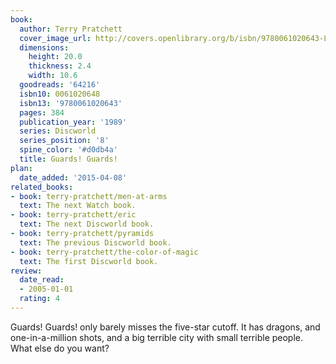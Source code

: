 ```yaml
---
book:
  author: Terry Pratchett
  cover_image_url: http://covers.openlibrary.org/b/isbn/9780061020643-L.jpg
  dimensions:
    height: 20.0
    thickness: 2.4
    width: 10.6
  goodreads: '64216'
  isbn10: 0061020648
  isbn13: '9780061020643'
  pages: 384
  publication_year: '1989'
  series: Discworld
  series_position: '8'
  spine_color: '#d0db4a'
  title: Guards! Guards!
plan:
  date_added: '2015-04-08'
related_books:
- book: terry-pratchett/men-at-arms
  text: The next Watch book.
- book: terry-pratchett/eric
  text: The next Discworld book.
- book: terry-pratchett/pyramids
  text: The previous Discworld book.
- book: terry-pratchett/the-color-of-magic
  text: The first Discworld book.
review:
  date_read:
  - 2005-01-01
  rating: 4
---
```


Guards! Guards! only barely misses the five-star cutoff. It has dragons, and one-in-a-million shots, and a big terrible
city with small terrible people. What else do you want?
